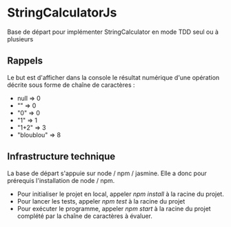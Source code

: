 # StringCalculatorJs

Base de départ pour implémenter StringCalculator en mode TDD seul ou à plusieurs

## Rappels

Le but est d'afficher dans la console le résultat numérique d'une opération décrite sous forme de chaîne de caractères :

- null => 0
- "" => 0
- "0" => 0
- "1" => 1
- "1+2" => 3
- "bloublou" => 8

## Infrastructure technique

La base de départ s'appuie sur node / npm / jasmine. Elle a donc pour prérequis l'installation de node / npm.

- Pour initialiser le projet en local, appeler *npm install* à la racine du projet.
- Pour lancer les tests, appeler *npm test* à la racine du projet
- Pour exécuter le programme, appeler *npm start* à la racine du projet complété par la chaîne de caractères à évaluer.
